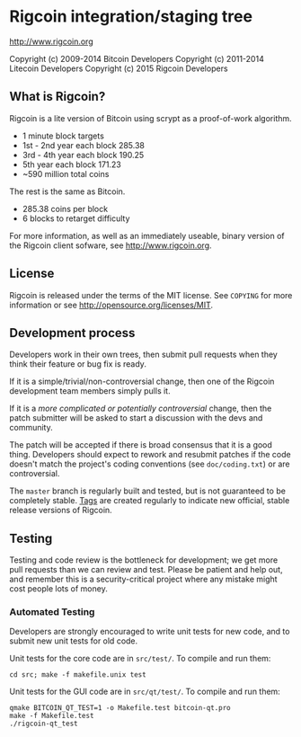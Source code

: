 Rigcoin integration/staging tree
================================

http://www.rigcoin.org

Copyright (c) 2009-2014 Bitcoin Developers
Copyright (c) 2011-2014 Litecoin Developers
Copyright (c) 2015 Rigcoin Developers

What is Rigcoin?
----------------

Rigcoin is a lite version of Bitcoin using scrypt as a proof-of-work algorithm.
 - 1 minute block targets
 - 1st - 2nd year each block 285.38
 - 3rd - 4th year each block 190.25
 - 5th year each block 171.23
 - ~590 million total coins

The rest is the same as Bitcoin.
 - 285.38 coins per block
 - 6 blocks to retarget difficulty

For more information, as well as an immediately useable, binary version of
the Rigcoin client sofware, see http://www.rigcoin.org.

License
-------

Rigcoin is released under the terms of the MIT license. See `COPYING` for more
information or see http://opensource.org/licenses/MIT.

Development process
-------------------

Developers work in their own trees, then submit pull requests when they think
their feature or bug fix is ready.

If it is a simple/trivial/non-controversial change, then one of the Rigcoin
development team members simply pulls it.

If it is a *more complicated or potentially controversial* change, then the patch
submitter will be asked to start a discussion with the devs and community.

The patch will be accepted if there is broad consensus that it is a good thing.
Developers should expect to rework and resubmit patches if the code doesn't
match the project's coding conventions (see `doc/coding.txt`) or are
controversial.

The `master` branch is regularly built and tested, but is not guaranteed to be
completely stable. [Tags](https://github.com/rigcoin-project/rigcoin/tags) are created
regularly to indicate new official, stable release versions of Rigcoin.

Testing
-------

Testing and code review is the bottleneck for development; we get more pull
requests than we can review and test. Please be patient and help out, and
remember this is a security-critical project where any mistake might cost people
lots of money.

### Automated Testing

Developers are strongly encouraged to write unit tests for new code, and to
submit new unit tests for old code.

Unit tests for the core code are in `src/test/`. To compile and run them:

    cd src; make -f makefile.unix test

Unit tests for the GUI code are in `src/qt/test/`. To compile and run them:

    qmake BITCOIN_QT_TEST=1 -o Makefile.test bitcoin-qt.pro
    make -f Makefile.test
    ./rigcoin-qt_test

